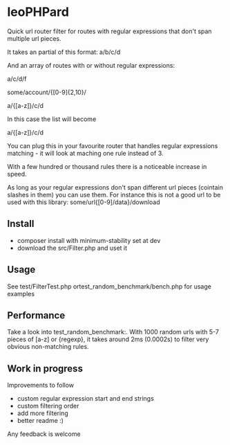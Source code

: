 # leoPHPard

Quick url router filter for routes with regular expressions that don't span multiple url pieces.

It takes an partial of this format: a/b/c/d

And an array of routes with or without regular expressions:

a/c/d/f

some/account/{[0-9]{2,10}/

a/{[a-z]}/c/d

In this case the list will become
 
a/{[a-z]}/c/d

You can plug this in your favourite router that handles regular expressions matching - it will look at maching one rule instead of 3. 

With a few hundred or thousand rules there is a noticeable increase in speed.

As long as your regular expressions don't span different url pieces (cointain slashes in them) you can use them. For instance this is not a good url to be used with this library:   some/url{[0-9]/data}/download

## Install 

- composer install with minimum-stability set at dev
- download the src/Filter.php and uset it

## Usage

See test/FilterTest.php ortest_random_benchmark/bench.php for usage examples

## Performance

Take a look into test_random_benchmark:. With 1000 random urls with 5-7 pieces of [a-z] or {regexp}, it takes around 2ms (0.0002s) to filter very obvious non-matching rules.

## Work in progress

Improvements to follow
- custom regular expression start and end strings
- custom filtering order
- add more filtering
- better readme :)

Any feedback is welcome